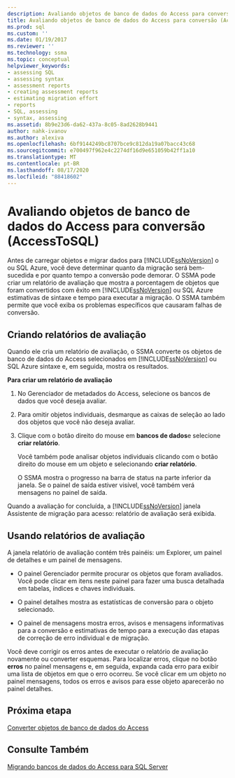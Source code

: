 ```yaml
---
description: Avaliando objetos de banco de dados do Access para conversão (AccessToSQL)
title: Avaliando objetos de banco de dados do Access para conversão (AccessToSQL) | Microsoft Docs
ms.prod: sql
ms.custom: ''
ms.date: 01/19/2017
ms.reviewer: ''
ms.technology: ssma
ms.topic: conceptual
helpviewer_keywords:
- assessing SQL
- assessing syntax
- assessment reports
- creating assessment reports
- estimating migration effort
- reports
- SQL, assessing
- syntax, assessing
ms.assetid: 8b9e23d6-da62-437a-8c05-8ad2628b9441
author: nahk-ivanov
ms.author: alexiva
ms.openlocfilehash: 6bf9144249bc8707bce9c812da19a07bacc43c68
ms.sourcegitcommit: e700497f962e4c2274df16d9e651059b42ff1a10
ms.translationtype: MT
ms.contentlocale: pt-BR
ms.lasthandoff: 08/17/2020
ms.locfileid: "88418602"
---
```

# <a name="assessing-access-database-objects-for-conversion-accesstosql"></a>Avaliando objetos de banco de dados do Access para conversão (AccessToSQL)
Antes de carregar objetos e migrar dados para [!INCLUDE[ssNoVersion](../../includes/ssnoversion-md.md)] o ou SQL Azure, você deve determinar quanto da migração será bem-sucedida e por quanto tempo a conversão pode demorar. O SSMA pode criar um relatório de avaliação que mostra a porcentagem de objetos que foram convertidos com êxito em [!INCLUDE[ssNoVersion](../../includes/ssnoversion-md.md)] ou SQL Azure estimativas de sintaxe e tempo para executar a migração. O SSMA também permite que você exiba os problemas específicos que causaram falhas de conversão.  
  
## <a name="creating-assessment-reports"></a>Criando relatórios de avaliação  
Quando ele cria um relatório de avaliação, o SSMA converte os objetos de banco de dados do Access selecionados em [!INCLUDE[ssNoVersion](../../includes/ssnoversion-md.md)] ou SQL Azure sintaxe e, em seguida, mostra os resultados.  
  
**Para criar um relatório de avaliação**  
  
1.  No Gerenciador de metadados do Access, selecione os bancos de dados que você deseja avaliar.  
  
2.  Para omitir objetos individuais, desmarque as caixas de seleção ao lado dos objetos que você não deseja avaliar.  
  
3.  Clique com o botão direito do mouse em **bancos de dados**e selecione **criar relatório**.  
  
    Você também pode analisar objetos individuais clicando com o botão direito do mouse em um objeto e selecionando **criar relatório**.  
  
    O SSMA mostra o progresso na barra de status na parte inferior da janela. Se o painel de saída estiver visível, você também verá mensagens no painel de saída.  
  
Quando a avaliação for concluída, a [!INCLUDE[ssNoVersion](../../includes/ssnoversion-md.md)] janela Assistente de migração para acesso: relatório de avaliação será exibida.  
  
## <a name="using-assessment-reports"></a>Usando relatórios de avaliação  
A janela relatório de avaliação contém três painéis: um Explorer, um painel de detalhes e um painel de mensagens.  
  
-   O painel Gerenciador permite procurar os objetos que foram avaliados. Você pode clicar em itens neste painel para fazer uma busca detalhada em tabelas, índices e chaves individuais.  
  
-   O painel detalhes mostra as estatísticas de conversão para o objeto selecionado.  
  
-   O painel de mensagens mostra erros, avisos e mensagens informativas para a conversão e estimativas de tempo para a execução das etapas de correção de erro individual e de migração.  
  
Você deve corrigir os erros antes de executar o relatório de avaliação novamente ou converter esquemas. Para localizar erros, clique no botão **erros** no painel mensagens e, em seguida, expanda cada erro para exibir uma lista de objetos em que o erro ocorreu. Se você clicar em um objeto no painel mensagens, todos os erros e avisos para esse objeto aparecerão no painel detalhes.  
  
## <a name="next-step"></a>Próxima etapa  
[Converter objetos de banco de dados do Access](converting-access-database-objects-accesstosql.md)  
  
## <a name="see-also"></a>Consulte Também  
[Migrando bancos de dados do Access para SQL Server](migrating-access-databases-to-sql-server-azure-sql-db-accesstosql.md)  
  
